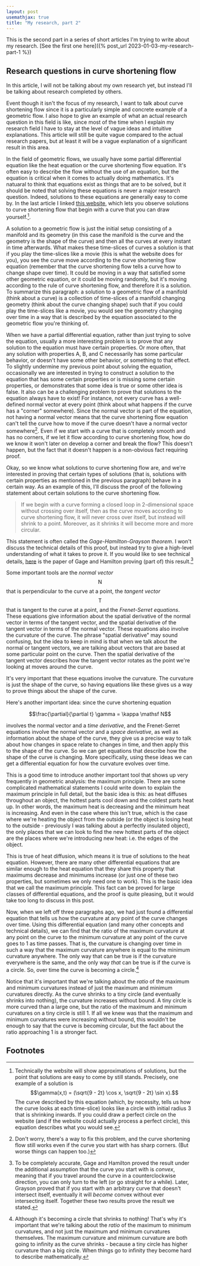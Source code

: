 ```yaml
---
layout: post
usemathjax: true
title: "My research, part 2"
---
```


This is the second part in a series of short articles I'm trying to write about my research.
[See the first one here]({% post_url 2023-01-03-my-research-part-1 %})

## Research questions in curve shortening flow

In this article, I will not be talking about my own research yet, but instead I'll be talking about research completed by others.

Event though it isn't the focus of my research, I want to talk about curve shortening flow since it is a particularly simple and concrete example of a geometric flow.
I also hope to give an example of what an actual research question in this field is like, since most of the time when I explain my research field I have to stay at the level of vague ideas and intuitive explanations.
This article will still be quite vague compared to the actual research papers, but at least it will be a vague explanation of a significant result in this area.

In the field of geometric flows, we usually have some partial differential equation like the heat equation or the curve shortening flow equation.
It's often easy to describe the flow without the use of an equation, but the equation is critical when it comes to actually doing mathematics.
It's natuaral to think that equations exist as things that are to be solved, but it should be noted that solving these equations is never a major research question.
Indeed, solutions to these equations are generally easy to come by.
In the last article I linked [this website](https://a.carapetis.com/csf/), which lets you observe solutions to curve shortening flow that begin with a curve that you can draw yourself.[^solutions].

A solution to a geometric flow is just the initial setup consisting of a manifold and its geometry (in this case the manifold is the curve and the geometry is the shape of the curve) and then all the curves at every instant in time afterwards.
What makes these time-slices of curves a solution is that if you play the time-slices like a movie (this is what the website does for you), you see the curve move according to the curve shortening flow equation (remember that the curve shortening flow tells a curve how to change shape over time).
It could be moving in a way that satisfied some other geometric equation, or it could be moving randomly, but it's moving according to the rule of curve shortening flow, and therefore it is a solution.
To summarize this paragraph: a solution to a geometric flow of a manifold (think about a curve) is a collection of time-slices of a manifold changing geometry (think about the curve changing shape) such that if you could play the time-slices like a movie, you would see the geometry changing over time in a way that is described by the equation associated to the geometric flow you're thinking of.

When we have a partial differential equation, rather than just trying to solve the equation, usually a more interesting problem is to prove that any solution to the equation must have certain properties.
Or more often, that any solution with properties A, B, and C necessarily has some particular behavior, or doesn't have some other behavior, or something to that effect.
To slightly undermine my previous point about solving the equation, occasionally we are interested in trying to construct a solution to the equation that has some certain properties or is missing some certain properties, or demonstrates that some idea is true or some other idea is false.
It also can be a challenging problem to prove that solutions to the equation always have to exist!
For instance, not every curve has a well-defined normal vector at every point (think about what happens if the curve has a "corner" somewhere).
Since the normal vector is part of the equation, not having a normal vector means that the curve shortening flow equation can't tell the curve how to move if the curve doesn't have a normal vector somewhere[^normal].
Even if we start with a curve that is completely smooth and has no corners, if we let it flow according to curve shortening flow, how do we know it won't later on develop a corner and break the flow?
This doesn't happen, but the fact that it doesn't happen is a non-obvious fact requiring proof.

Okay, so we know what solutions to curve shortening flow are, and we're interested in proving that certain types of solutions (that is, solutions with certain properties as mentioned in the previous paragraph) behave in a certain way.
As an example of this, I'll discuss the proof of the following statement about certain solutions to the curve shortening flow.

> If we begin with a curve forming a closed loop in 2-dimensional space without crossing over itself, then as the curve moves according to curve shortening flow, it will never cross over itself, but instead will shrink to a point.
> Moreover, as it shrinks it will become more and more circular.

This statement is often called the *Gage-Hamilton-Grayson theorem*.
I won't discuss the technical details of this proof, but instead try to give a high-level understanding of what it takes to prove it.
If you would like to see technical details, [here](https://math.jhu.edu/~js/Math745/gage-hamilton.pdf) is the paper of Gage and Hamilton proving (part of) this result.[^gage_hamilton]

Some important tools are the *normal vector* $$\mathsf N$$ that is perpendicular to the curve at a point, the *tangent vector* $$\mathsf T$$ that is tangent to the curve at a point, and the *Frenet-Serret equations*.
These equations give information about the spatial derivative of the normal vector in terms of the tangent vector, and the spatial derivative of the tangent vector in terms of the normal vector.
These equations also involve the curvature of the curve.
The phrase "spatial derivative" may sound confusing, but the idea to keep in mind is that when we talk about the normal or tangent vectors, we are talking about vectors that are based at some particular point on the curve.
Then the spatial derivative of the tangent vector describes how the tangent vector rotates as the point we're looking at moves around the curve.

It's very important that these equations involve the curvature.
The curvature is just the shape of the curve, so having equations like these gives us a way to prove things about the shape of the curve.

Here's another important idea: since the curve shortening equation

$$\frac{\partial}{\partial t} \gamma = \kappa \mathsf N$$

involves the normal vector and a *time derivative*, and the Frenet-Serret equations involve the normal vector and a *space derivative*, as well as information about the shape of the curve, they give us a precise way to talk about how changes in space relate to changes in time, and then apply this to the shape of the curve.
So we can get equations that describe how the shape of the curve is changing.
More specifically, using these ideas we can get a differential equation for how the curvature evolves over time.

This is a good time to introduce another important tool that shows up very frequently in geometric analysis: the maximum principle.
There are some complicated mathematical statements I could write down to explain the maximum principle in full detail, but the basic idea is this:
as heat diffuses throughout an object, the hottest parts cool down and the coldest parts heat up.
In other words, the maximum heat is decreasing and the minimum heat is increasing.
And even in the case where this isn't true, which is the case where we're heating the object from the outside (or the object is losing heat to the outside - previously I was talking about a perfectly insulated object), the only places that we can look to find the new hottest parts of the object are the places where we're introducing new heat: i.e. the edges of the object.

This is true of heat diffusion, which means it is true of solutions to the heat equation.
However, there are many other differential equations that are similar enough to the heat equation that they share this property that maximums decrease and minimums increase (or just one of these two properties, but sometimes we only need one to work).
This is the basic idea that we call the maximum principle.
This fact can be proved for large classes of differential equations, and the proof is quite pleasing, but it would take too long to discuss in this post.

Now, when we left off three paragraphs ago, we had just found a differential equation that tells us how the curvature at any point of the curve changes over time.
Using this differential equation (and many other concepts and technical details), we can find that the ratio of the maximum curvature at any point on the curve to the minimum curvature at any point of the curve goes to 1 as time passes.
That is, the curvature is changing over time in such a way that the maximum curvature anywhere is equal to the minimum curvature anywhere.
The only way that can be true is if the curvature everywhere is the same, and the only way *that* can be true is if the curve is a circle.
So, over time the curve is becoming a circle.[^circle]

Notice that it's important that we're talking about the *ratio* of the maximum and minimum curvatures instead of just the maximum and minimum curvatures directly.
As the curve shrinks to a tiny circle (and eventually shrinks into nothing), the curvature increases without bound.
A tiny circle is more curved than a large one, but the ratio of the maximum and minimum curvatures on a tiny circle is still 1.
If all we knew was that the maximum and minimum curvatures were increasing without bound, this wouldn't be enough to say that the curve is becoming circular, but the fact about the ratio approaching 1 is a stronger fact.

## Footnotes

[^solutions]: Technically the website will show approximations of solutions, but the point that solutions are easy to come by still stands.
    Precisely, one example of a solution is $$\gamma(x,t) = (\sqrt{9 - 2t} \cos x, \sqrt{9 - 2t} \sin x).$$
    The curve described by this equation (which, by necessity, tells us how the curve looks at each time-slice) looks like a circle with initial radius 3 that is shrinking inwards.
    If you could draw a perfect circle on the website (and if the website could actually process a perfect circle), this equation describes what you would see.

[^normal]: Don't worry, there's a way to fix this problem, and the curve shortening flow still works even if the curve you start with has sharp corners.
    (But worse things can happen too.)

[^gage_hamilton]: To be completely accurate, Gage and Hamilton proved the result under the additional assumption that the curve you start with is *convex*, meaning that if you travel around the curve in a counterclockwise direction, you can only turn to the left (or go straight for a while).
    Later, Grayson proved that if you start with an arbitrary curve that doesn't intersect itself, eventually it will *become* convex without ever intersecting itself.
    Together these two results prove the result we stated.

[^circle]: Although it's becoming a circle that shrinks to nothing!
    That's why it's important that we're talking about the *ratio* of the maximum to minimum curvatures, and not just the maximum and minimum curvatures themselves.
    The maximum curvature and minimum curvature are both going to infinity as the curve shrinks - because a tiny circle has higher curvature than a big circle.
    When things go to infinity they become hard to describe mathematically.

